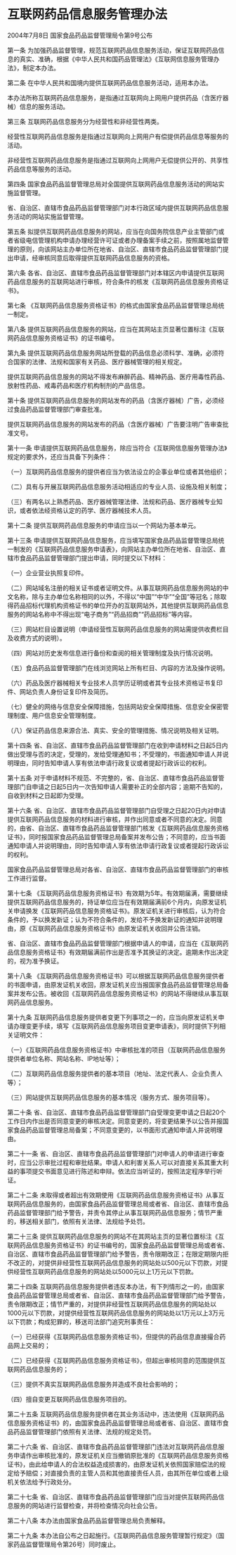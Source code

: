 # 互联网药品信息服务管理办法

2004年7月8日 国家食品药品监督管理局令第9号公布

<!-- INFO END -->

第一条 为加强药品监督管理，规范互联网药品信息服务活动，保证互联网药品信息的真实、准确，根据《中华人民共和国药品管理法》《互联网信息服务管理办法》，制定本办法。

第二条 在中华人民共和国境内提供互联网药品信息服务活动，适用本办法。

本办法所称互联网药品信息服务，是指通过互联网向上网用户提供药品（含医疗器械）信息的服务活动。

第三条 互联网药品信息服务分为经营性和非经营性两类。

经营性互联网药品信息服务是指通过互联网向上网用户有偿提供药品信息等服务的活动。

非经营性互联网药品信息服务是指通过互联网向上网用户无偿提供公开的、共享性药品信息等服务的活动。

第四条 国家食品药品监督管理总局对全国提供互联网药品信息服务活动的网站实施监督管理。

省、自治区、直辖市食品药品监督管理部门对本行政区域内提供互联网药品信息服务活动的网站实施监督管理。

第五条 拟提供互联网药品信息服务的网站，应当在向国务院信息产业主管部门或者省级电信管理机构申请办理经营许可证或者办理备案手续之前，按照属地监督管理的原则，向该网站主办单位所在地省、自治区、直辖市食品药品监督管理部门提出申请，经审核同意后取得提供互联网药品信息服务的资格。

第六条 各省、自治区、直辖市食品药品监督管理部门对本辖区内申请提供互联网药品信息服务的互联网站进行审核，符合条件的核发《互联网药品信息服务资格证书》。

第七条 《互联网药品信息服务资格证书》的格式由国家食品药品监督管理总局统一制定。

第八条 提供互联网药品信息服务的网站，应当在其网站主页显著位置标注《互联网药品信息服务资格证书》的证书编号。

第九条 提供互联网药品信息服务网站所登载的药品信息必须科学、准确，必须符合国家的法律、法规和国家有关药品、医疗器械管理的相关规定。

提供互联网药品信息服务的网站不得发布麻醉药品、精神药品、医疗用毒性药品、放射性药品、戒毒药品和医疗机构制剂的产品信息。

第十条 提供互联网药品信息服务的网站发布的药品（含医疗器械）广告，必须经过食品药品监督管理部门审查批准。

提供互联网药品信息服务的网站发布的药品（含医疗器械）广告要注明广告审查批准文号。

第十一条 申请提供互联网药品信息服务，除应当符合《互联网信息服务管理办法》规定的要求外，还应当具备下列条件：

（一）互联网药品信息服务的提供者应当为依法设立的企事业单位或者其他组织；

（二）具有与开展互联网药品信息服务活动相适应的专业人员、设施及相关制度；

（三）有两名以上熟悉药品、医疗器械管理法律、法规和药品、医疗器械专业知识，或者依法经资格认定的药学、医疗器械技术人员。

第十二条 提供互联网药品信息服务的申请应当以一个网站为基本单元。

第十三条 申请提供互联网药品信息服务，应当填写国家食品药品监督管理总局统一制发的《互联网药品信息服务申请表》，向网站主办单位所在地省、自治区、直辖市食品药品监督管理部门提出申请，同时提交以下材料：

（一）企业营业执照复印件。

（二）网站域名注册的相关证书或者证明文件。从事互联网药品信息服务网站的中文名称，除与主办单位名称相同的以外，不得以“中国”“中华”“全国”等冠名；除取得药品招标代理机构资格证书的单位开办的互联网站外，其他提供互联网药品信息服务的网站名称中不得出现“电子商务”“药品招商”“药品招标”等内容。

（三）网站栏目设置说明（申请经营性互联网药品信息服务的网站需提供收费栏目及收费方式的说明）。

（四）网站对历史发布信息进行备份和查阅的相关管理制度及执行情况说明。

（五）食品药品监督管理部门在线浏览网站上所有栏目、内容的方法及操作说明。

（六）药品及医疗器械相关专业技术人员学历证明或者其专业技术资格证书复印件、网站负责人身份证复印件及简历。

（七）健全的网络与信息安全保障措施，包括网站安全保障措施、信息安全保密管理制度、用户信息安全管理制度。

（八）保证药品信息来源合法、真实、安全的管理措施、情况说明及相关证明。

第十四条 省、自治区、直辖市食品药品监督管理部门在收到申请材料之日起5日内做出受理与否的决定，受理的，发给受理通知书；不受理的，书面通知申请人并说明理由，同时告知申请人享有依法申请行政复议或者提起行政诉讼的权利。

第十五条 对于申请材料不规范、不完整的，省、自治区、直辖市食品药品监督管理部门自申请之日起5日内一次告知申请人需要补正的全部内容；逾期不告知的，自收到材料之日起即为受理。

第十六条 省、自治区、直辖市食品药品监督管理部门自受理之日起20日内对申请提供互联网药品信息服务的材料进行审核，并作出同意或者不同意的决定。同意的，由省、自治区、直辖市食品药品监督管理部门核发《互联网药品信息服务资格证书》，同时报国家食品药品监督管理总局备案并发布公告；不同意的，应当书面通知申请人并说明理由，同时告知申请人享有依法申请行政复议或者提起行政诉讼的权利。

国家食品药品监督管理总局对各省、自治区、直辖市食品药品监督管理部门的审核工作进行监督。

第十七条 《互联网药品信息服务资格证书》有效期为5年。有效期届满，需要继续提供互联网药品信息服务的，持证单位应当在有效期届满前6个月内，向原发证机关申请换发《互联网药品信息服务资格证书》。原发证机关进行审核后，认为符合条件的，予以换发新证；认为不符合条件的，发给不予换发新证的通知并说明理由，原《互联网药品信息服务资格证书》由原发证机关收回并公告注销。

省、自治区、直辖市食品药品监督管理部门根据申请人的申请，应当在《互联网药品信息服务资格证书》有效期届满前作出是否准予其换证的决定。逾期未作出决定的，视为准予换证。

第十八条 《互联网药品信息服务资格证书》可以根据互联网药品信息服务提供者的书面申请，由原发证机关收回，原发证机关应当报国家食品药品监督管理总局备案并发布公告。被收回《互联网药品信息服务资格证书》的网站不得继续从事互联网药品信息服务。

第十九条 互联网药品信息服务提供者变更下列事项之一的，应当向原发证机关申请办理变更手续，填写《互联网药品信息服务项目变更申请表》，同时提供下列相关证明文件：

（一）《互联网药品信息服务资格证书》中审核批准的项目（互联网药品信息服务提供者单位名称、网站名称、IP地址等）；

（二）互联网药品信息服务提供者的基本项目（地址、法定代表人、企业负责人等）；

（三）网站提供互联网药品信息服务的基本情况（服务方式、服务项目等）。

第二十条 省、自治区、直辖市食品药品监督管理部门自受理变更申请之日起20个工作日内作出是否同意变更的审核决定。同意变更的，将变更结果予以公告并报国家食品药品监督管理总局备案；不同意变更的，以书面形式通知申请人并说明理由。

第二十一条 省、自治区、直辖市食品药品监督管理部门对申请人的申请进行审查时，应当公示审批过程和审批结果。申请人和利害关系人可以对直接关系其重大利益的事项提交书面意见进行陈述和申辩。依法应当听证的，按照法定程序举行听证。

第二十二条 未取得或者超出有效期使用《互联网药品信息服务资格证书》从事互联网药品信息服务的，由国家食品药品监督管理总局或者省、自治区、直辖市食品药品监督管理部门给予警告，并责令其停止从事互联网药品信息服务；情节严重的，移送相关部门，依照有关法律、法规给予处罚。

第二十三条 提供互联网药品信息服务的网站不在其网站主页的显著位置标注《互联网药品信息服务资格证书》的证书编号的，国家食品药品监督管理总局或者省、自治区、直辖市食品药品监督管理部门给予警告，责令限期改正；在限定期限内拒不改正的，对提供非经营性互联网药品信息服务的网站处以500元以下罚款，对提供经营性互联网药品信息服务的网站处以5000元以上1万元以下罚款。

第二十四条 互联网药品信息服务提供者违反本办法，有下列情形之一的，由国家食品药品监督管理总局或者省、自治区、直辖市食品药品监督管理部门给予警告，责令限期改正；情节严重的，对提供非经营性互联网药品信息服务的网站处以1000元以下罚款，对提供经营性互联网药品信息服务的网站处以1万元以上3万元以下罚款；构成犯罪的，移送司法部门追究刑事责任：

（一）已经获得《互联网药品信息服务资格证书》，但提供的药品信息直接撮合药品网上交易的；

（二）已经获得《互联网药品信息服务资格证书》，但超出审核同意的范围提供互联网药品信息服务的；

（三）提供不真实互联网药品信息服务并造成不良社会影响的；

（四）擅自变更互联网药品信息服务项目的。

第二十五条 互联网药品信息服务提供者在其业务活动中，违法使用《互联网药品信息服务资格证书》的，由国家食品药品监督管理总局或者省、自治区、直辖市食品药品监督管理部门依照有关法律、法规的规定处罚。

第二十六条 省、自治区、直辖市食品药品监督管理部门违法对互联网药品信息服务申请作出审核批准的，原发证机关应当撤销原批准的《互联网药品信息服务资格证书》，由此给申请人的合法权益造成损害的，由原发证机关依照国家赔偿法的规定给予赔偿；对直接负责的主管人员和其他直接责任人员，由其所在单位或者上级机关依法给予行政处分。

第二十七条 省、自治区、直辖市食品药品监督管理部门应当对提供互联网药品信息服务的网站进行监督检查，并将检查情况向社会公告。

第二十八条 本办法由国家食品药品监督管理总局负责解释。

第二十九条 本办法自公布之日起施行。《互联网药品信息服务管理暂行规定》（国家药品监督管理局令第26号）同时废止。